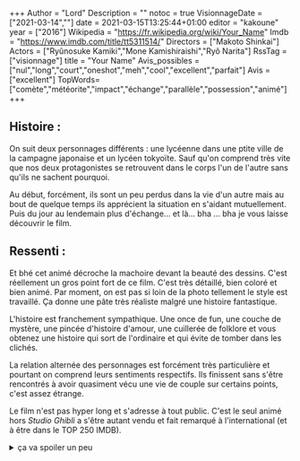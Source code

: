 +++
Author = "Lord"
Description = ""
notoc = true
VisionnageDate = ["2021-03-14",""]
date = 2021-03-15T13:25:44+01:00
editor = "kakoune"
year = ["2016"]
Wikipedia = "https://fr.wikipedia.org/wiki/Your_Name"
Imdb = "https://www.imdb.com/title/tt5311514/"
Directors = ["Makoto Shinkai"]
Actors = ["Ryûnosuke Kamiki","Mone Kamishiraishi","Ryô Narita"]
RssTag = ["visionnage"]
title = "Your Name"
Avis_possibles = ["nul","long","court","oneshot","meh","cool","excellent","parfait"]
Avis = ["excellent"] 
TopWords=["comète","météorite","impact","échange","parallèle","possession","animé"]
+++
## Histoire :
On suit deux personnages différents : une lycéenne dans une ptite ville de la campagne japonaise et un lycéen tokyoïte.
Sauf qu'on comprend très vite que nos deux protagonistes se retrouvent dans le corps l'un de l'autre sans qu'ils ne sachent pourquoi.

Au début, forcément, ils sont un peu perdus dans la vie d'un autre mais au bout de quelque temps ils apprécient la situation en s'aidant mutuellement.
Puis du jour au lendemain plus d'échange… et là… bha … bha je vous laisse découvrir le film.

## Ressenti : 
Et bhé cet animé décroche la machoire devant la beauté des dessins.
C'est réellement un gros point fort de ce film.
C'est très détaillé, bien coloré et bien animé.
Par moment, on est pas si loin de la photo tellement le style est travaillé.
Ça donne une pâte très réaliste malgré une histoire fantastique.

L'histoire est franchement sympathique.
Une once de fun, une couche de mystère, une pincée d'histoire d'amour, une cuillerée de folklore et vous obtenez une histoire qui sort de l'ordinaire et qui évite de tomber dans les clichés.

La relation alternée des personnages est forcément très particulière et pourtant on comprend leurs sentiments respectifs.
Ils finissent sans s'être rencontrés à avoir quasiment vécu une vie de couple sur certains points, c'est assez étrange.

Le film n'est pas hyper long et s'adresse à tout public.
C'est le seul animé hors *Studio Ghibli* a s'être autant vendu et fait remarqué à l'international (et à être dans le TOP 250 IMDB).

<details><summary>ça va spoiler un peu</summary>

Le moment où l'on réalise que les deux protagonistes ne sont pas synchronisés et qu'ils vivent en fait à 3 ans d'écart est un joli ptit twist fort agréable.
Lors de leur échange de corps, ils sont en fait sur la temporalité l'un de l'autre : les évènements de la vie de *Taki* se déroulent trois ans après ceux de la vie de *Mitsuha*. 
À ce moment-là on se met à réaliser qu'ils ne pourront jamais se rencontrer ce qui met un sacré coup.
Mais en plus on réalise que *Mitsuha* est déjà morte !

Ça donne envie de s'énerver et d'aller engueuler le scénariste.
Par chance tout se dénoue (badum tssss) par la suite.

On en vient à se demander si, il y a 1000 ans déjà, le premier cratère (qui a créé le lac) ne résulte pas d'une histoire similaire aussi.
Et est-ce que la religion pratiquée par *Mitsuha* ne serait pas issue de cet évènement distant ?

Et est-ce que *Musubi* (le dieu de cette religion) n'aurait pas choisi de créer cet échange de corps avec un délai de 3 ans, afin de permettre de sauver la famille de *Mitsuha* afin de perpétrer son culte ?
Ouai ça commence à partir loin mais il n'y a pas de réponse donnée dans le film, à nous de les inventer !
</details>
